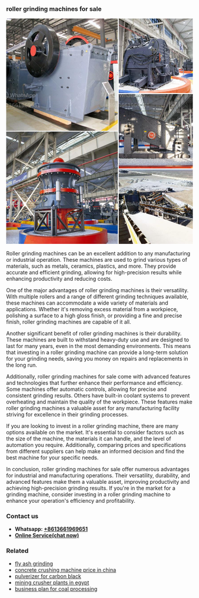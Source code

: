 <h3>roller grinding machines for sale</h3><img src='1706754116.jpg' alt=''><p>Roller grinding machines can be an excellent addition to any manufacturing or industrial operation. These machines are used to grind various types of materials, such as metals, ceramics, plastics, and more. They provide accurate and efficient grinding, allowing for high-precision results while enhancing productivity and reducing costs.</p><p>One of the major advantages of roller grinding machines is their versatility. With multiple rollers and a range of different grinding techniques available, these machines can accommodate a wide variety of materials and applications. Whether it's removing excess material from a workpiece, polishing a surface to a high gloss finish, or providing a fine and precise finish, roller grinding machines are capable of it all.</p><p>Another significant benefit of roller grinding machines is their durability. These machines are built to withstand heavy-duty use and are designed to last for many years, even in the most demanding environments. This means that investing in a roller grinding machine can provide a long-term solution for your grinding needs, saving you money on repairs and replacements in the long run.</p><p>Additionally, roller grinding machines for sale come with advanced features and technologies that further enhance their performance and efficiency. Some machines offer automatic controls, allowing for precise and consistent grinding results. Others have built-in coolant systems to prevent overheating and maintain the quality of the workpiece. These features make roller grinding machines a valuable asset for any manufacturing facility striving for excellence in their grinding processes.</p><p>If you are looking to invest in a roller grinding machine, there are many options available on the market. It's essential to consider factors such as the size of the machine, the materials it can handle, and the level of automation you require. Additionally, comparing prices and specifications from different suppliers can help make an informed decision and find the best machine for your specific needs.</p><p>In conclusion, roller grinding machines for sale offer numerous advantages for industrial and manufacturing operations. Their versatility, durability, and advanced features make them a valuable asset, improving productivity and achieving high-precision grinding results. If you're in the market for a grinding machine, consider investing in a roller grinding machine to enhance your operation's efficiency and profitability.</p><h3>Contact us</h3><ul><li><strong>Whatsapp:&nbsp;<a href="https://wa.me/8613661969651">+8613661969651</a></strong></li><li><a href="https://swt.shibang-china.com/?git&amp;zhl&amp;roller grinding machines for sale"><strong>Online Service(chat now)</strong></a></li></ul><h3>Related</h3><ul><li><a href='fly ash grinding.md'>fly ash grinding</a></li><li><a href='concrete crushing machine price in china.md'>concrete crushing machine price in china</a></li><li><a href='pulverizer for carbon black.md'>pulverizer for carbon black</a></li><li><a href='mining crusher plants in egypt.md'>mining crusher plants in egypt</a></li><li><a href='business plan for coal processing.md'>business plan for coal processing</a></li></ul>